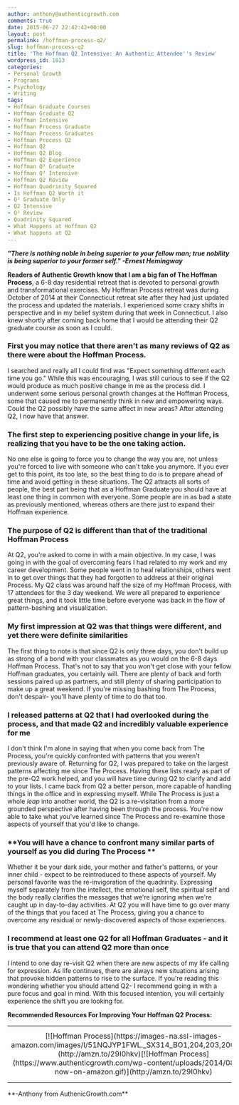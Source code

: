 ```yaml
---
author: anthony@authenticgrowth.com
comments: true
date: 2015-06-27 22:42:42+00:00
layout: post
permalink: /hoffman-process-q2/
slug: hoffman-process-q2
title: 'The Hoffman Q2 Intensive: An Authentic Attendee''s Review'
wordpress_id: 1813
categories:
- Personal Growth
- Programs
- Psychology
- Writing
tags:
- Hoffman Graduate Courses
- Hoffman Graduate Q2
- Hoffman Intensive
- Hoffman Process Graduate
- Hoffman Process Graduates
- Hoffman Process Q2
- Hoffman Q2
- Hoffman Q2 Blog
- Hoffman Q2 Experience
- Hoffman Q² Graduate
- Hoffman Q² Intensive
- Hoffman Q2 Review
- Hoffman Quadrinity Squared
- Is Hoffman Q2 Worth it
- Q² Graduate Only
- Q2 Intensive
- Q² Review
- Quadrinity Squared
- What Happens at Hoffman Q2
- What happens at Q2
---
```


_**"There is nothing noble in being superior to your fellow man; true nobility is being superior to your former self." -Ernest Hemingway**_


**Readers of Authentic Growth know that I am a big fan of The Hoffman Process**, a 6-8 day residential retreat that is devoted to personal growth and transformational exercises. My Hoffman Process retreat was during October of 2014 at their Connecticut retreat site after they had just updated the process and updated the materials. I experienced some crazy shifts in perspective and in my belief system during that week in Connecticut. I also knew shortly after coming back home that I would be attending their Q2 graduate course as soon as I could.





### **First you may notice that there aren't as many reviews of Q2 as there were about the Hoffman Process.**




I searched and really all I could find was "Expect something different each time you go." While this was encouraging, I was still curious to see if the Q2 would produce as much positive change in me as the process did. I underwent some serious personal growth changes at the Hoffman Process, some that caused me to permanently think in new and empowering ways. Could the Q2 possibly have the same affect in new areas? After attending Q2, I now have that answer.





### **The first step to experiencing positive change in your life, is realizing that you have to be the one taking action.**




No one else is going to force you to change the way you are, not unless you're forced to live with someone who can't take you anymore. If you ever get to this point, its too late, so the best thing to do is to prepare ahead of time and avoid getting in these situations. The Q2 attracts all sorts of people, the best part being that as a Hoffman Graduate you should have at least one thing in common with everyone. Some people are in as bad a state as previously mentioned, whereas others are there just to expand their Hoffman experience.





### **The purpose of Q2 is different than that of the traditional Hoffman Process**




At Q2, you're asked to come in with a main objective. In my case, I was going in with the goal of overcoming fears I had related to my work and my career development. Some people went in to heal relationships, others went in to get over things that they had forgotten to address at their original Process. My Q2 class was around half the size of my Hoffman Process, with 17 attendees for the 3 day weekend. We were all prepared to experience great things, and it took little time before everyone was back in the flow of pattern-bashing and visualization.





### **My first impression at Q2 was that things were different, and yet there were definite similarities**




The first thing to note is that since Q2 is only three days, you don't build up as strong of a bond with your classmates as you would on the 6-8 days Hoffman Process. That's not to say that you won't get close with your fellow Hoffman graduates, you certainly will. There are plenty of back and forth sessions paired up as partners, and still plenty of sharing participation to make up a great weekend. If you're missing bashing from The Process, don't despair- you'll have plenty of time to do that too.





### **I released patterns at Q2 that I had overlooked during the process, and that made Q2 and incredibly valuable experience for me**




I don't think I'm alone in saying that when you come back from The Process, you're quickly confronted with patterns that you weren't previously aware of. Returning for Q2, I was prepared to take on the largest patterns affecting me since The Process. Having these lists ready as part of the pre-Q2 work helped, and you will have time during Q2 to clarify and add to your lists. I came back from Q2 a better person, more capable of handling things in the office and in expressing myself. While The Process is just a whole _leap_ into another world, the Q2 is a re-visitation from a more grounded perspective after having been through the process. You're now able to take what you've learned since The Process and re-examine those aspects of yourself that you'd like to change.





### **You will have a chance to confront many similar parts of yourself as you did during The Process **


Whether it be your dark side, your mother and father's patterns, or your inner child - expect to be reintroduced to these aspects of yourself. My personal favorite was the re-invigoration of the quadrinity. Expressing myself separately from the intellect, the emotional self, the spiritual self and the body really clarifies the messages that we're ignoring when we're caught up in day-to-day activities. At Q2 you will have time to go over many of the things that you faced at The Process, giving you a chance to overcome any residual or newly-discovered aspects of those experiences.


### **I recommend at least one Q2 for all Hoffman Graduates - and it is true that you can attend Q2 more than once**




I intend to one day re-visit Q2 when there are new aspects of my life calling for expression. As life continues, there are always new situations arising that provoke hidden patterns to rise to the surface. If you're reading this wondering whether you should attend Q2- I recommend going in with a pure focus and goal in mind. With this focused intention, you will certainly experience the shift you are looking for.


**Recommended Resources For Improving Your Hoffman Q2 Process:**
<table >
<tbody >
<tr align="center" >

<td >[![Hoffman Process](https://images-na.ssl-images-amazon.com/images/I/51NQJYP1FWL._SX314_BO1,204,203,200_.jpg)](http://amzn.to/29I0hkv)[![Hoffman Process](https://www.authenticgrowth.com/wp-content/uploads/2014/08/buy-now-on-amazon.gif)](http://amzn.to/29I0hkv)
</td>

<td >[![Journey Into Love](https://images-na.ssl-images-amazon.com/images/I/51wzG7s20uL._SX303_BO1,204,203,200_.jpg)](http://amzn.to/29Npz2a)[![Journey Into Love](https://www.authenticgrowth.com/wp-content/uploads/2014/08/buy-now-on-amazon.gif)](http://amzn.to/29Npz2a)
</td>

<td >[![No One Is To Blame - Bob Hoffman](https://images-na.ssl-images-amazon.com/images/I/41uOmXuimoL._SX335_BO1,204,203,200_.jpg)](http://amzn.to/29EUalw)[![No One Is To Blame - Bob Hoffman](https://www.authenticgrowth.com/wp-content/uploads/2014/08/buy-now-on-amazon.gif)](http://amzn.to/29EUalw)
</td>
</tr>
</tbody>
</table>
**-Anthony from AuthenicGrowth.com**
